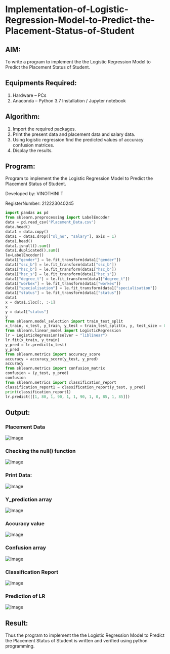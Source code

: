 # Implementation-of-Logistic-Regression-Model-to-Predict-the-Placement-Status-of-Student

## AIM:
To write a program to implement the the Logistic Regression Model to Predict the Placement Status of Student.

## Equipments Required:
1. Hardware – PCs
2. Anaconda – Python 3.7 Installation / Jupyter notebook

## Algorithm:
1. Import the required packages.
2. Print the present data and placement data and salary data.
3. Using logistic regression find the predicted values of accuracy confusion matrices.
4. Display the results.

## Program:
Program to implement the the Logistic Regression Model to Predict the Placement Status of Student.

Developed by: VINOTHINI T

RegisterNumber: 212223040245

```python
import pandas as pd
from sklearn.preprocessing import LabelEncoder
data = pd.read_csv('Placement_Data.csv')
data.head()
data1 = data.copy()
data1 = data1.drop(["sl_no", "salary"], axis = 1)
data1.head()
data1.isnull().sum()
data1.duplicated().sum()
le=LabelEncoder()
data1["gender"] = le.fit_transform(data1["gender"])
data1["ssc_b"] = le.fit_transform(data1["ssc_b"])
data1["hsc_b"] = le.fit_transform(data1["hsc_b"])
data1["hsc_s"] = le.fit_transform(data1["hsc_s"])
data1["degree_t"] = le.fit_transform(data1["degree_t"])
data1["workex"] = le.fit_transform(data1["workex"])
data1["specialisation"] = le.fit_transform(data1["specialisation"])
data1["status"] = le.fit_transform(data1["status"])
data1
x = data1.iloc[:, :-1]
x
y = data1["status"]
y
from sklearn.model_selection import train_test_split
x_train, x_test, y_train, y_test = train_test_split(x, y, test_size = 0.2, random_state = 0)
from sklearn.linear_model import LogisticRegression
lr = LogisticRegression(solver = "liblinear")
lr.fit(x_train, y_train)
y_pred = lr.predict(x_test)
y_pred
from sklearn.metrics import accuracy_score
accuracy = accuracy_score(y_test, y_pred)
accuracy
from sklearn.metrics import confusion_matrix
confusion = (y_test, y_pred)
confusion
from sklearn.metrics import classification_report
classification_report1 = classification_report(y_test, y_pred)
print(classification_report1)
lr.predict([[1, 80, 1, 90, 1, 1, 90, 1, 0, 85, 1, 85]])
```

## Output:

### Placement Data
![Image](https://github.com/user-attachments/assets/9fd41f0c-79e6-4637-af56-f854d304087f)

### Checking the null() function
![Image](https://github.com/user-attachments/assets/8fb40395-7ddd-4bdf-876a-4ffb1c9bf63c)

### Print Data:
![Image](https://github.com/user-attachments/assets/dbe53128-4842-4900-a28a-7856ba865920)

### Y_prediction array
![Image](https://github.com/user-attachments/assets/71317e6b-09da-47e9-9909-1c975bd32b87)

### Accuracy value
![Image](https://github.com/user-attachments/assets/e49f5ed8-808c-402f-b083-86f59437c2b7)

### Confusion array
![Image](https://github.com/user-attachments/assets/ff3905ab-c461-481f-a903-403c87d76e8c)

### Classification Report
![Image](https://github.com/user-attachments/assets/6769c56f-32d1-4e85-ab4c-de2dd2e6f22e)

### Prediction of LR
![Image](https://github.com/user-attachments/assets/b189fd60-fa27-4b77-aef5-9c4b11fd9c9d)

## Result:
Thus the program to implement the the Logistic Regression Model to Predict the Placement Status of Student is written and verified using python programming.
